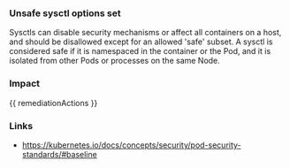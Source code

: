 
### Unsafe sysctl options set
Sysctls can disable security mechanisms or affect all containers on a host, and should be disallowed except for an allowed 'safe' subset. A sysctl is considered safe if it is namespaced in the container or the Pod, and it is isolated from other Pods or processes on the same Node.

### Impact
<!-- Add Impact here -->

<!-- DO NOT CHANGE -->
{{ remediationActions }}

### Links
- https://kubernetes.io/docs/concepts/security/pod-security-standards/#baseline

